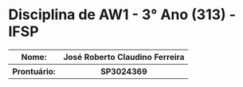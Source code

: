 # Disciplina de AW1 - 3° Ano (313) - IFSP
<table border=0>
  <tr>
    <th><b>Nome: </b></th>
    <th>José Roberto Claudino Ferreira</th>
  </tr>
  <tr>
    <th><b>Prontuário:</b></th>
    <th>SP3024369</li></th>
  </tr>
</table>
